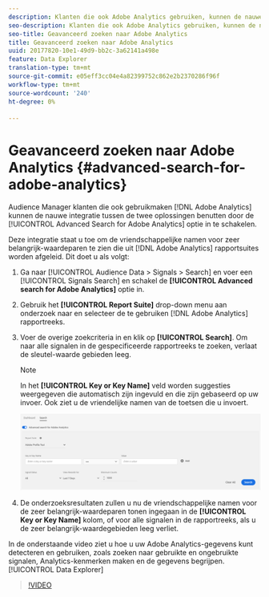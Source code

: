 ```yaml
---
description: Klanten die ook Adobe Analytics gebruiken, kunnen de nauwe integratie tussen de twee oplossingen benutten door de optie Geavanceerd zoeken naar Adobe Analytics in te schakelen.
seo-description: Klanten die ook Adobe Analytics gebruiken, kunnen de nauwe integratie tussen de twee oplossingen benutten door de optie Geavanceerd zoeken naar Adobe Analytics in te schakelen.
seo-title: Geavanceerd zoeken naar Adobe Analytics
title: Geavanceerd zoeken naar Adobe Analytics
uuid: 20177820-10e1-49d9-bb2c-3a62141a498e
feature: Data Explorer
translation-type: tm+mt
source-git-commit: e05eff3cc04e4a82399752c862e2b2370286f96f
workflow-type: tm+mt
source-wordcount: '240'
ht-degree: 0%

---
```



# Geavanceerd zoeken naar Adobe Analytics {#advanced-search-for-adobe-analytics}

Audience Manager klanten die ook gebruikmaken [!DNL Adobe Analytics] kunnen de nauwe integratie tussen de twee oplossingen benutten door de [!UICONTROL Advanced Search for Adobe Analytics] optie in te schakelen.

Deze integratie staat u toe om de vriendschappelijke namen voor zeer belangrijk-waardeparen te zien die uit [!DNL Adobe Analytics] rapportsuites worden afgeleid. Dit doet u als volgt:

1. Ga naar [!UICONTROL Audience Data > Signals > Search] en voer een [!UICONTROL Signals Search] en schakel de **[!UICONTROL Advanced search for Adobe Analytics]** optie in.
1. Gebruik het **[!UICONTROL Report Suite]** drop-down menu aan onderzoek naar en selecteer de te gebruiken [!DNL Adobe Analytics] rapportreeks.
1. Voer de overige zoekcriteria in en klik op **[!UICONTROL Search]**. Om naar alle signalen in de gespecificeerde rapportreeks te zoeken, verlaat de sleutel-waarde gebieden leeg.
   >[!NOTE]
   >
   >In het **[!UICONTROL Key or Key Name]** veld worden suggesties weergegeven die automatisch zijn ingevuld en die zijn gebaseerd op uw invoer. Ook ziet u de vriendelijke namen van de toetsen die u invoert.

   ![](assets/signals-search-analytics.png)
1. De onderzoeksresultaten zullen u nu de vriendschappelijke namen voor de zeer belangrijk-waardeparen tonen ingegaan in de **[!UICONTROL Key or Key Name]** kolom, of voor alle signalen in de rapportreeks, als u de zeer belangrijk-waardegebieden leeg verliet.

In de onderstaande video ziet u hoe u uw Adobe Analytics-gegevens kunt detecteren en gebruiken, zoals zoeken naar gebruikte en ongebruikte signalen, Analytics-kenmerken maken en de gegevens begrijpen. [!UICONTROL Data Explorer]

>[!VIDEO](https://video.tv.adobe.com/v/25150)
